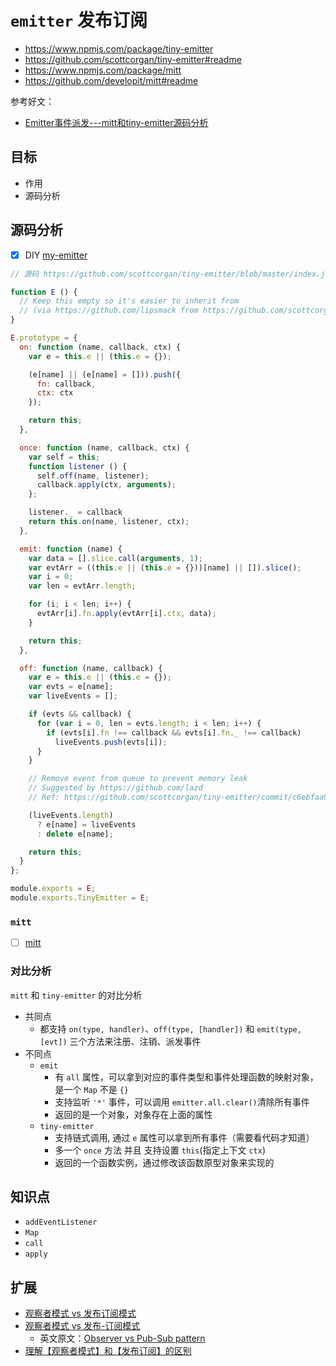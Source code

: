 # `emitter` 发布订阅

- https://www.npmjs.com/package/tiny-emitter
- https://github.com/scottcorgan/tiny-emitter#readme
- https://www.npmjs.com/package/mitt
- https://github.com/developit/mitt#readme

参考好文：

- [Emitter事件派发---mitt和tiny-emitter源码分析](https://github.com/xiong-ling/learning-series/issues/2)

## 目标

- 作用
- 源码分析

## 源码分析

- [x] DIY [my-emitter](./my-emitter.js)

```js
// 源码 https://github.com/scottcorgan/tiny-emitter/blob/master/index.js

function E () {
  // Keep this empty so it's easier to inherit from
  // (via https://github.com/lipsmack from https://github.com/scottcorgan/tiny-emitter/issues/3)
}

E.prototype = {
  on: function (name, callback, ctx) {
    var e = this.e || (this.e = {});

    (e[name] || (e[name] = [])).push({
      fn: callback,
      ctx: ctx
    });

    return this;
  },

  once: function (name, callback, ctx) {
    var self = this;
    function listener () {
      self.off(name, listener);
      callback.apply(ctx, arguments);
    };

    listener._ = callback
    return this.on(name, listener, ctx);
  },

  emit: function (name) {
    var data = [].slice.call(arguments, 1);
    var evtArr = ((this.e || (this.e = {}))[name] || []).slice();
    var i = 0;
    var len = evtArr.length;

    for (i; i < len; i++) {
      evtArr[i].fn.apply(evtArr[i].ctx, data);
    }

    return this;
  },

  off: function (name, callback) {
    var e = this.e || (this.e = {});
    var evts = e[name];
    var liveEvents = [];

    if (evts && callback) {
      for (var i = 0, len = evts.length; i < len; i++) {
        if (evts[i].fn !== callback && evts[i].fn._ !== callback)
          liveEvents.push(evts[i]);
      }
    }

    // Remove event from queue to prevent memory leak
    // Suggested by https://github.com/lazd
    // Ref: https://github.com/scottcorgan/tiny-emitter/commit/c6ebfaa9bc973b33d110a84a307742b7cf94c953#commitcomment-5024910

    (liveEvents.length)
      ? e[name] = liveEvents
      : delete e[name];

    return this;
  }
};

module.exports = E;
module.exports.TinyEmitter = E;
```

### `mitt`

- [ ] [mitt](https://github.com/developit/mitt/blob/main/src/index.ts)

### 对比分析

`mitt` 和 `tiny-emitter` 的对比分析

- 共同点
  - 都支持 `on(type, handler)`、`off(type, [handler])` 和 `emit(type, [evt])` 三个方法来注册、注销、派发事件
- 不同点
  - `emit`
    - 有 `all` 属性，可以拿到对应的事件类型和事件处理函数的映射对象，是一个 `Map` 不是 `{}`
    - 支持监听 `'*'` 事件，可以调用 `emitter.all.clear()`清除所有事件
    - 返回的是一个对象，对象存在上面的属性
  - `tiny-emitter`
    - 支持链式调用, 通过 `e` 属性可以拿到所有事件（需要看代码才知道）
    - 多一个 `once` 方法 并且 支持设置 `this`(指定上下文 `ctx`)
    - 返回的一个函数实例，通过修改该函数原型对象来实现的

## 知识点

- `addEventListener`
- `Map`
- `call`
- `apply`

## 扩展

- [观察者模式 vs 发布订阅模式](https://zhuanlan.zhihu.com/p/51357583)
- [观察者模式 vs 发布-订阅模式](https://juejin.cn/post/6844903513009422343)
  - 英文原文：[Observer vs Pub-Sub pattern](https://hackernoon.com/observer-vs-pub-sub-pattern-50d3b27f838c)
- [理解【观察者模式】和【发布订阅】的区别](https://juejin.cn/post/6978728619782701087)
